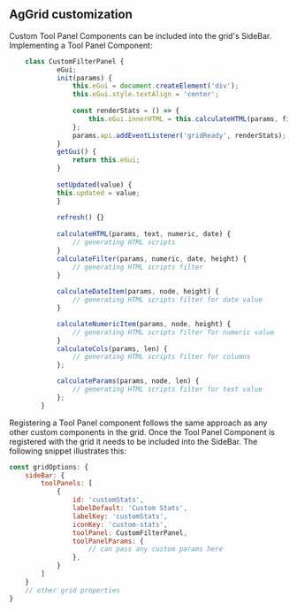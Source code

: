 ## AgGrid customization

Custom Tool Panel Components can be included into the grid's SideBar. 
Implementing a Tool Panel Component:
```JavaScript
    class CustomFilterPanel {
            eGui;
            init(params) {
                this.eGui = document.createElement('div');
                this.eGui.style.textAlign = 'center';
            
                const renderStats = () => {
                    this.eGui.innerHTML = this.calculateHTML(params, filter, numeric, date)
                };
                params.api.addEventListener('gridReady', renderStats);
            }
            getGui() {
                return this.eGui;
            }
        
            setUpdated(value) {
            this.updated = value;
            }
        
            refresh() {}
        
            calculateHTML(params, text, numeric, date) {
                // generating HTML scripts
            }
            calculateFilter(params, numeric, date, height) {
                // generating HTML scripts filter 
            }
        
            calculateDateItem(params, node, height) {
                // generating HTML scripts filter for date value
            }

            calculateNumericItem(params, node, height) {
                // generating HTML scripts filter for numeric value
            }
            calculateCols(params, len) {
                // generating HTML scripts filter for columns
            };

            calculateParams(params, node, len) {
                // generating HTML scripts filter for text value
            };
        }

```

Registering a Tool Panel component follows the same approach as any other custom components in the grid. 
Once the Tool Panel Component is registered with the grid it needs to be included into the SideBar. The following snippet illustrates this:
```JavaScript
const gridOptions: {
    sideBar: {
        toolPanels: [
            {
                id: 'customStats',
                labelDefault: 'Custom Stats',
                labelKey: 'customStats',
                iconKey: 'custom-stats',
                toolPanel: CustomFilterPanel,
                toolPanelParams: {
                    // can pass any custom params here
                },
            }
        ]
    }
    // other grid properties
}
```